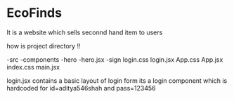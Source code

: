 # EcoFinds
It is a website which sells seconnd hand item to users 

how is project directory !! 

-src
    -components
        -hero
            -hero.jsx
        -sign
            login.css
            login.jsx
    App.css
    App.jsx
    index.css
    main.jsx

login.jsx contains a basic layout of login form its a login component which is hardcoded for id=aditya546shah and pass=123456


